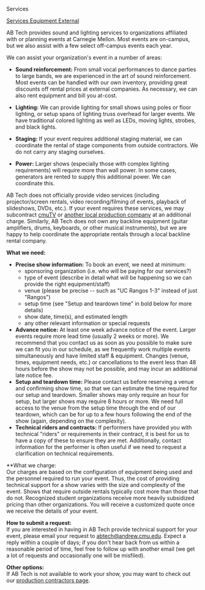 Services
<div class = "title-header">
  <a href="/services" class="current"> Services </a>
   <a href="/equipment"> Equipment </a>
    <a href="/external"> External </a>
</div>

AB Tech provides sound and lighting services to organizations affiliated with or
planning events at Carnegie Mellon. Most events are on-campus, but we also
assist with a few select off-campus events each year.

We can assist your organization's event in a number of areas:

* **Sound reinforcement:** From small vocal performances to dance
  parties to large bands, we are
  experienced in the art of sound reinforcement. Most events can be handled
  with our own inventory,
  providing great discounts off rental prices at external companies. As
  necessary, we can also
  rent equipment and bill you at-cost.

* **Lighting:** We can provide lighting for small shows using poles or
    floor lighting, or setup
    spans of lighting truss overhead for larger events. We have traditional
    colored lighting as well
    as LEDs, moving lights, strobes, and black lights.

*  **Staging:** If your event requires additional staging material, we
    can coordinate the rental of
    stage components from outside contractors. We do not carry any staging
    ourselves.

*  **Power:** Larger shows (especially those with complex lighting
    requirements) will require
    more than wall power. In some cases, generators are rented to supply this
    additional power.
    We can coordinate this.

AB Tech does not officially provide video services (including
projector/screen rentals, video recording/filming of events, playback of
slideshows, DVDs, etc.). If your event requires these services, we may
subcontract <a href="http://www.cmutv.org/" target="_blank">cmuTV</a> or <a
    href="/external">another local production company</a> at an
additional charge. Similarly, AB Tech does not own any backline equipment
(guitar amplifiers, drums, keyboards, or other musical instruments), but we
are happy to help coordinate the appropriate rentals through a local
backline rental company.

**What we need:**
<ul>
  <li><b>Precise show information:</b> To book an event, we need at minimum:
    <ul>
      <li>sponsoring organization (i.e. who will be paying for our
        services?)
      </li>
      <li>type of event (describe in detail what will be happening so we can
        provide the right equipment/staff)
      </li>
      <li>venue (please be precise -- such as "UC Rangos 1-3" instead of just
        "Rangos")
      </li>
      <li>setup time (see "Setup and teardown time" in bold below for more
        details)
      </li>
      <li>show date, time(s), and estimated length</li>
      <li>any other relevant information or special requests</li>
    </ul>

  <li><b>Advance notice:</b> At least one week advance notice of the event.
    Larger events require more lead time (usually 2 weeks or more). We
    recommend that
    you contact us as soon as you possible to make sure we can fit you in our
    schedule, as
    we frequently work multiple events simultaneously and have limited staff
    &amp; equipment.
    Changes (venue, times, equipment needs, etc.) or cancellations to the
    event less than 48
    hours before the show may not be possible, and may incur an additional
    late notice fee.
  </li>

  <li><b>Setup and teardown time:</b> Please contact us before reserving a
    venue and
    confirming show time, so that we can estimate the time required for our
    setup and teardown.
    Smaller shows may only require an hour for setup, but larger shows may
    require 8 hours or more.
    We need full access to the venue from the setup time through the end of
    our teardown, which can
    be for up to a few hours following the end of the show (again, depending
    on the complexity).
  </li>

  <li><b>Technical riders and contracts:</b> If performers have provided you
    with technical
    "riders" or requirements in their contract, it is best for us to have a
    copy of these to
    ensure they are met. Additionally, contact information for the performer
    is often useful
    if we need to request a clarification on technical requirements.
  </li>
</ul>

**What we charge:  
Our charges are based on the configuration of equipment being used and the
personnel required to run
your event. Thus, the cost of providing technical support for a show varies
with the size and complexity
of the event. Shows that require outside rentals typically cost more than
those that do not. Recognized
student organizations receive more heavily subsidized pricing than other
organizations.
You will receive a customized quote once we receive the details of your event.

**How to submit a request:**  
If you are interested in having in AB Tech provide technical support for
your event, please email your request to <a
  href="&#109;&#x61;&#105;&#x6c;&#x74;&#111;&#58;&#x61;&#x62;&#x74;&#101;&#99;&#104;&#x40;&#x61;&#x6e;&#100;&#x72;&#101;&#119;&#46;&#99;&#x6d;&#x75;&#x2e;&#101;&#x64;&#x75;">
&#x61;&#x62;&#x74;&#101;&#99;&#104;&#x40;&#x61;&#x6e;&#100;&#x72;&#101;&#119;&#46;&#99;&#x6d;&#x75;&#x2e;&#101;&#x64;&#x75;</a>.
Expect a reply within a couple of days; if you don't hear back from us
within a reasonable period of time, feel free to follow up with another
email (we get a lot of requests and occasionally one will be misfiled).

**Other options:**  
If AB Tech is not available to work your show, you may want to check out our
[production contractors page](/external).
